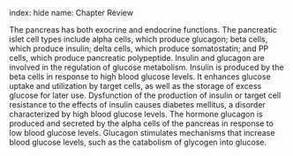 index: hide
name: Chapter Review

The pancreas has both exocrine and endocrine functions. The pancreatic islet cell types include alpha cells, which produce glucagon; beta cells, which produce insulin; delta cells, which produce somatostatin; and PP cells, which produce pancreatic polypeptide. Insulin and glucagon are involved in the regulation of glucose metabolism. Insulin is produced by the beta cells in response to high blood glucose levels. It enhances glucose uptake and utilization by target cells, as well as the storage of excess glucose for later use. Dysfunction of the production of insulin or target cell resistance to the effects of insulin causes diabetes mellitus, a disorder characterized by high blood glucose levels. The hormone glucagon is produced and secreted by the alpha cells of the pancreas in response to low blood glucose levels. Glucagon stimulates mechanisms that increase blood glucose levels, such as the catabolism of glycogen into glucose.
